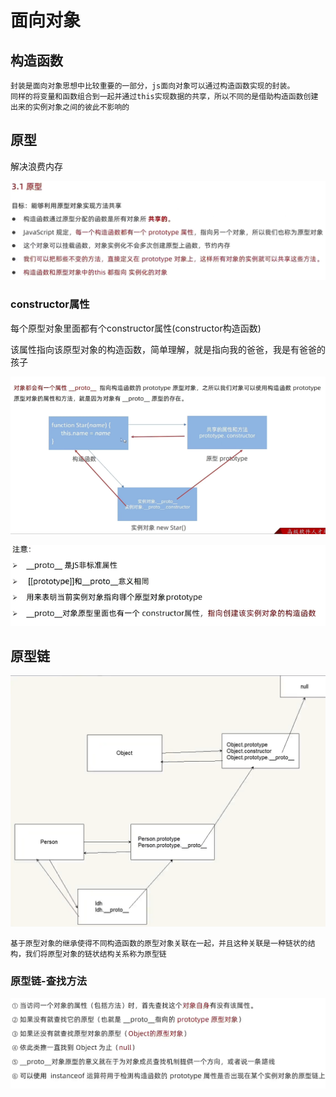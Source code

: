 # 面向对象

## 构造函数

```
封装是面向对象思想中比较重要的一部分，js面向对象可以通过构造函数实现的封装。
同样的将变量和函数组合到一起并通过this实现数据的共享，所以不同的是借助构造函数创建出来的实例对象之间的彼此不影响的
```

## 原型

解决浪费内存

![](./图片笔记/原型.png)


### constructor属性

每个原型对象里面都有个constructor属性(constructor构造函数)

该属性指向该原型对象的构造函数，简单理解，就是指向我的爸爸，我是有爸爸的孩子

![](图片笔记\原型对象.png)

![](图片笔记\对象原型-注意.png)

## 原型链



![](图片笔记\原型链.png)

```
基于原型对象的继承使得不同构造函数的原型对象关联在一起，并且这种关联是一种链状的结构，我们将原型对象的链状结构关系称为原型链
```

### 原型链-查找方法

![](图片笔记\原型链-查找方法.png)
